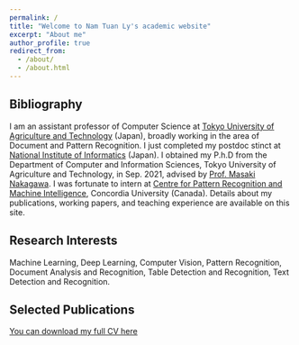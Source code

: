 ```yaml
---
permalink: /
title: "Welcome to Nam Tuan Ly's academic website"
excerpt: "About me"
author_profile: true
redirect_from: 
  - /about/
  - /about.html
---
```


## Bibliography
I am an assistant professor of Computer Science at [Tokyo University of Agriculture and Technology](https://www.tuat.ac.jp/en/) (Japan), broadly working in the area of Document and Pattern Recognition. I just completed my postdoc stinct at [National Institute of Informatics](https://www.nii.ac.jp/en/) (Japan). I obtained my P.h.D from the Department of Computer and Information Sciences, Tokyo University of Agriculture and Technology, in Sep. 2021, advised by [Prof. Masaki Nakagawa](http://web.tuat.ac.jp/~nakagawa/en/nakagawa.html). I was fortunate to intern at [Centre for Pattern Recognition and Machine Intelligence](https://www.concordia.ca/research/cenparmi.html), Concordia University (Canada). Details about my publications, working papers, and teaching experience are available on this site.

## Research Interests 
Machine Learning, Deep Learning, Computer Vision, Pattern Recognition, Document Analysis and Recognition, Table Detection and Recognition, Text Detection and Recognition.

<!-- 
My primary field is health economics, with additional research in industrial organization and applied econometrics. My research focuses on the role of information and behavioral biases in (a) the take-up of high-value care by consumers and (b) the adoption of innovative health technologies by providers. My job market paper, “An Ounce of Prevention or a Pound of Cure? The Value of Health Risk Information” shows that individuals infer information about their health risks by observing family health events, but that overreactions in these inferences lead to welfare penalties and propagate the use of low-return health services.

My other ongoing and published projects span related questions ranging from the costs associated with preventive care utilization to the use of care for specific at-risk populations, including those living with mental illness and providers treating cardiovascular disease. 
-->

## Selected Publications

[You can download my full CV here](http://namtuanly.github.io/files/NamLy_CV.pdf)
